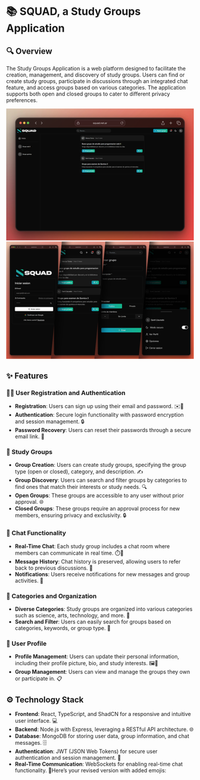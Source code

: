 # 📚 SQUAD, a Study Groups Application

## 🔍 Overview
The Study Groups Application is a web platform designed to facilitate the creation, management, and discovery of study groups. Users can find or create study groups, participate in discussions through an integrated chat feature, and access groups based on various categories. The application supports both open and closed groups to cater to different privacy preferences.

<img src="/screens/home.png" alt="home">
<img src="/screens/mobile_full.png" alt="mobile">

## ✨ Features

### 🧑‍💻 User Registration and Authentication
- **Registration**: Users can sign up using their email and password. ✉️🔐
- **Authentication**: Secure login functionality with password encryption and session management. 🔒
- **Password Recovery**: Users can reset their passwords through a secure email link. 🔑

### 📖 Study Groups
- **Group Creation**: Users can create study groups, specifying the group type (open or closed), category, and description. ✍️
- **Group Discovery**: Users can search and filter groups by categories to find ones that match their interests or study needs. 🔍
- **Open Groups**: These groups are accessible to any user without prior approval. 🌐
- **Closed Groups**: These groups require an approval process for new members, ensuring privacy and exclusivity. 🔒

### 💬 Chat Functionality
- **Real-Time Chat**: Each study group includes a chat room where members can communicate in real time. ⏱️💬
- **Message History**: Chat history is preserved, allowing users to refer back to previous discussions. 📜
- **Notifications**: Users receive notifications for new messages and group activities. 🔔

### 📂 Categories and Organization
- **Diverse Categories**: Study groups are organized into various categories such as science, arts, technology, and more. 🌟
- **Search and Filter**: Users can easily search for groups based on categories, keywords, or group type. 🔎

### 👤 User Profile
- **Profile Management**: Users can update their personal information, including their profile picture, bio, and study interests. 🖼️📝
- **Group Management**: Users can view and manage the groups they own or participate in. 📋

## ⚙️ Technology Stack
- **Frontend**: React, TypeScript, and ShadCN for a responsive and intuitive user interface. 💻
- **Backend**: Node.js with Express, leveraging a RESTful API architecture. 🌐
- **Database**: MongoDB for storing user data, group information, and chat messages. 🗄️
- **Authentication**: JWT (JSON Web Tokens) for secure user authentication and session management. 🔑
- **Real-Time Communication**: WebSockets for enabling real-time chat functionality. 🔌Here’s your revised version with added emojis:
